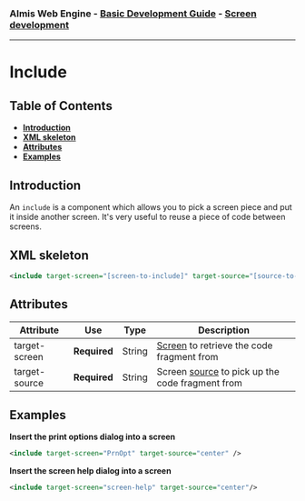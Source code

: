 ### Almis Web Engine - [Basic Development Guide](basic-developer-guide.md) - **[Screen development](basic-screen-development.md)**

---

# **Include**

## Table of Contents

* **[Introduction](#introduction)**
* **[XML skeleton](#xml-skeleton)**
* **[Attributes](#attributes)**
* **[Examples](#examples)**

## Introduction
An `include` is a component which allows you to pick a screen piece and put it inside another screen. It's very useful to reuse a piece of code between screens.

## XML skeleton

```xml
<include target-screen="[screen-to-include]" target-source="[source-to-pick]" />
```

## Attributes

| Attribute     | Use          | Type   |  Description                                                                    |
| ------------- | ------------ | ------ | ------------------------------------------------------------------------------- |
| target-screen | **Required** | String | [Screen](screen.md) to retrieve the code fragment from                                       |
| target-source | **Required** | String | Screen [source](tags.md) to pick up the code fragment from                         |

## Examples

**Insert the print options dialog into a screen**
```xml
<include target-screen="PrnOpt" target-source="center" />
```

**Insert the screen help dialog into a screen**
```xml
<include target-screen="screen-help" target-source="center"/>
```
